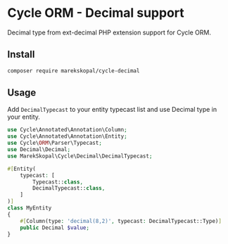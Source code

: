 # Cycle ORM - Decimal support

Decimal type from ext-decimal PHP extension support for Cycle ORM.


## Install

```sh
composer require marekskopal/cycle-decimal
```

## Usage

Add `DecimalTypecast` to your entity typecast list and use Decimal type in your entity.

```php
use Cycle\Annotated\Annotation\Column;
use Cycle\Annotated\Annotation\Entity;
use Cycle\ORM\Parser\Typecast;
use Decimal\Decimal;
use MarekSkopal\Cycle\Decimal\DecimalTypecast;

#[Entity(
    typecast: [
        Typecast::class,
        DecimalTypecast::class,
    ]
)]
class MyEntity
{
    #[Column(type: 'decimal(8,2)', typecast: DecimalTypecast::Type)]
    public Decimal $value;
}
```

